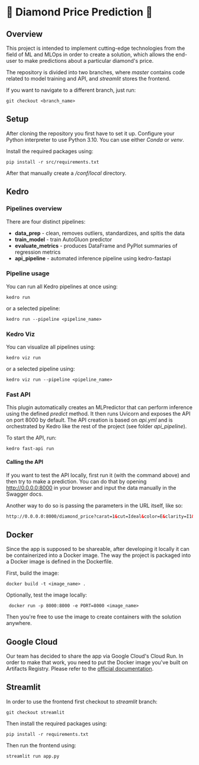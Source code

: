 # 💎 Diamond Price Prediction 💎

## Overview
This project is intended to implement cutting-edge technologies from the field of ML and MLOps in order to create a solution, which allows the end-user to make predictions about a particular diamond's price.

The repository is divided into two branches, where *master* contains code related to model training and API, and *streamlit* stores the frontend.

If you want to navigate to a different branch, just run:
```shell
git checkout <branch_name>
```

## Setup
After cloning the repository you first have to set it up. Configure your Python interpreter to use Python 3.10. You can use either *Conda* or *venv*.

Install the required packages using:
```shell
pip install -r src/requirements.txt
```
After that manually create a */conf/local* directory.

## Kedro
### Pipelines overview
There are four distinct pipelines:

* **data_prep** - clean, removes outliers, standardizes, and spltis the data
* **train_model** - train AutoGluon predictor
* **evaluate_metrics** - produces DataFrame and PyPlot summaries of regression metrics
* **api_pipeline** - automated inference pipeline using kedro-fastapi


### Pipeline usage

You can run all Kedro pipelines at once using:

```shell
kedro run
```
or a selected pipeline:
```shell
kedro run --pipeline <pipeline_name>
```
### Kedro Viz
You can visualize all pipelines using:
```shell
kedro viz run
```
or a selected pipeline using:
```shell
kedro viz run --pipeline <pipeline_name>
```

### Fast API
This plugin automatically creates an MLPredictor that can perform inference using the defined *predict* method. It then runs Uvicorn and exposes the API on port 8000 by default. The API creation is based on *api.yml* and is orchestrated by Kedro like the rest of the project (see folder *api_pipeline*).

To start the API, run:
```shell
kedro fast-api run
```
#### Calling the API
If you want to test the API locally, first run it (with the command above) and then try to make a prediction. You can do that by opening http://0.0.0.0:8000 in your browser and input the data manually in the Swagger docs.

Another way to do so is passing the parameters in the URL itself, like so:
```html
http://0.0.0.0:8000/diamond_price?carat=1&cut=Ideal&color=E&clarity=I1&depth=1&table=1&x=1&y=1&z=1
```

## Docker
Since the app is supposed to be shareable, after developing it locally it can be containerized into a Docker image. The way the project is packaged into a Docker image is defined in the Dockerfile.

First, build the image:
```shell
docker build -t <image_name> .
```

Optionally, test the image locally:
```shell
 docker run -p 8000:8000 -e PORT=8000 <image_name>
```

Then you're free to use the image to create containers with the solution anywhere.

## Google Cloud
Our team has decided to share the app via Google Cloud's Cloud Run. In order to make that work, you need to put the Docker image you've built on Artifacts Registry. Please refer to the [official documentation](https://cloud.google.com/artifact-registry/docs/docker).

## Streamlit
In order to use the frontend first checkout to *streamlit* branch:
```shell
git checkout streamlit
```
Then install the required packages using:
```shell
pip install -r requirements.txt
```
Then run the frontend using:

```shell
streamlit run app.py
```
